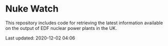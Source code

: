 # Nuke Watch

This repository includes code for retrieving the latest information available on the output of EDF nuclear power plants in the UK.

Last updated: 2020-12-02 04:06